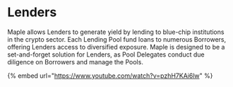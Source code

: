 # Lenders

Maple allows Lenders to generate yield by lending to blue-chip institutions in the crypto sector. Each Lending Pool fund loans to numerous Borrowers, offering Lenders access to diversified exposure. Maple is designed to be a set-and-forget solution for Lenders, as Pool Delegates conduct due diligence on Borrowers and manage the Pools.

{% embed url="https://www.youtube.com/watch?v=pzhH7KAi6lw" %}
